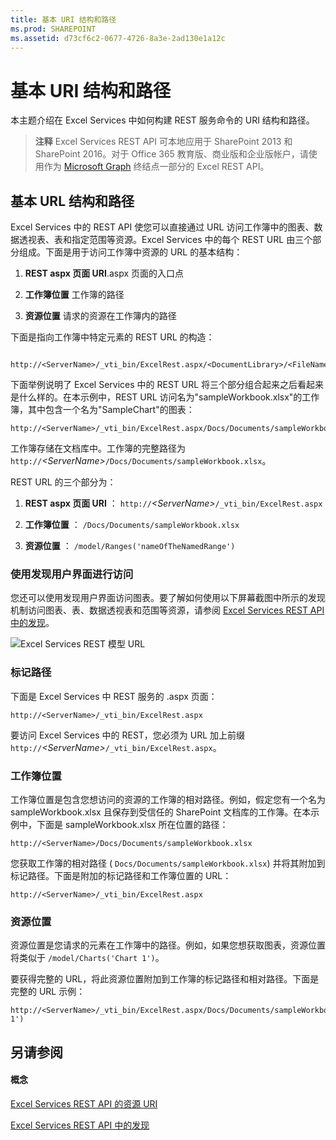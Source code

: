 ```yaml
---
title: 基本 URI 结构和路径
ms.prod: SHAREPOINT
ms.assetid: d73cf6c2-0677-4726-8a3e-2ad130e1a12c
---
```



# 基本 URI 结构和路径

本主题介绍在 Excel Services 中如何构建 REST 服务命令的 URI 结构和路径。
  
    
    


> **注释**
> Excel Services REST API 可本地应用于 SharePoint 2013 和 SharePoint 2016。对于 Office 365 教育版、商业版和企业版帐户，请使用作为  [Microsoft Graph](http://graph.microsoft.io/zh-cn/docs/api-reference/v1.0/resources/excel
) 终结点一部分的 Excel REST API。
  
    
    


## 基本 URL 结构和路径

Excel Services 中的 REST API 使您可以直接通过 URL 访问工作簿中的图表、数据透视表、表和指定范围等资源。Excel Services 中的每个 REST URL 由三个部分组成。下面是用于访问工作簿中资源的 URL 的基本结构：
  
    
    

1. **REST aspx 页面 URI**.aspx 页面的入口点
    
  
2. **工作簿位置** 工作簿的路径
    
  
3. **资源位置** 请求的资源在工作簿内的路径
    
  
下面是指向工作簿中特定元素的 REST URL 的构造：
  
    
    



```

http://<ServerName>/_vti_bin/ExcelRest.aspx/<DocumentLibrary>/<FileName>/<ResourceLocation>
```

下面举例说明了 Excel Services 中的 REST URL 将三个部分组合起来之后看起来是什么样的。在本示例中，REST URL 访问名为"sampleWorkbook.xlsx"的工作簿，其中包含一个名为"SampleChart"的图表：
  
    
    



```
http://<ServerName>/_vti_bin/ExcelRest.aspx/Docs/Documents/sampleWorkbook.xlsx/model/Charts('SampleChart')
```

工作簿存储在文档库中。工作簿的完整路径为  `http://`_\<ServerName\>_`/Docs/Documents/sampleWorkbook.xlsx`。
  
    
    
REST URL 的三个部分为：
  
    
    

1. **REST aspx 页面 URI** ： `http://`_\<ServerName\>_`/_vti_bin/ExcelRest.aspx`
    
  
2. **工作簿位置** ： `/Docs/Documents/sampleWorkbook.xlsx`
    
  
3. **资源位置** ： `/model/Ranges('nameOfTheNamedRange')`
    
  

### 使用发现用户界面进行访问

您还可以使用发现用户界面访问图表。要了解如何使用以下屏幕截图中所示的发现机制访问图表、表、数据透视表和范围等资源，请参阅  [Excel Services REST API 中的发现](discovery-in-excel-services-rest-api.md)。
  
    
    

  
    
    
![Excel Services REST 模型 URL](images/SharePointServer14Con_XLSvcs_RESTModel.gif)
  
    
    

  
    
    

  
    
    

  
    
    

### 标记路径

下面是 Excel Services 中 REST 服务的 .aspx 页面：
  
    
    

```
http://<ServerName>/_vti_bin/ExcelRest.aspx
```

要访问 Excel Services 中的 REST，您必须为 URL 加上前缀  `http://`_\<ServerName\>_`/_vti_bin/ExcelRest.aspx`。
  
    
    

### 工作簿位置

工作簿位置是包含您想访问的资源的工作簿的相对路径。例如，假定您有一个名为 sampleWorkbook.xlsx 且保存到受信任的 SharePoint 文档库的工作簿。在本示例中，下面是 sampleWorkbook.xlsx 所在位置的路径：
  
    
    

```
http://<ServerName>/Docs/Documents/sampleWorkbook.xlsx
```

您获取工作簿的相对路径 ( `Docs/Documents/sampleWorkbook.xlsx`) 并将其附加到标记路径。下面是附加的标记路径和工作簿位置的 URL：
  
    
    



```
http://<ServerName>/_vti_bin/ExcelRest.aspx
```


### 资源位置

资源位置是您请求的元素在工作簿中的路径。例如，如果您想获取图表，资源位置将类似于  `/model/Charts('Chart 1')`。
  
    
    
要获得完整的 URL，将此资源位置附加到工作簿的标记路径和相对路径。下面是完整的 URL 示例：
  
    
    



```
http://<ServerName>/_vti_bin/ExcelRest.aspx/Docs/Documents/sampleWorkbook.xlsx/model/Charts('Chart 1')

```


## 另请参阅


#### 概念


  
    
    
 [Excel Services REST API 的资源 URI](resources-uri-for-excel-services-rest-api.md)
  
    
    
 [Excel Services REST API 中的发现](discovery-in-excel-services-rest-api.md)

